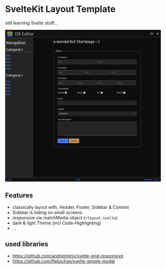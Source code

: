 # SvelteKit Layout Template

still learning Svelte stuff...


![screenshot](static/style/img/screenshot.png)


## Features

- classically layout with, Header, Footer, Sidebar & Content
- Sidebar is hiding on small screens
- responsive via matchMedia object (`+layout.svelte`)
- dark & light Theme (incl Code-Highlighting)
- ...

## used libraries
- https://github.com/andrelmlins/svelte-grid-responsive
- https://github.com/flekschas/svelte-simple-modal
